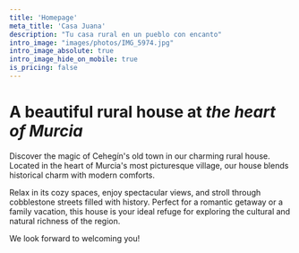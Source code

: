 ```yaml
---
title: 'Homepage'
meta_title: 'Casa Juana'
description: "Tu casa rural en un pueblo con encanto"
intro_image: "images/photos/IMG_5974.jpg"
intro_image_absolute: true
intro_image_hide_on_mobile: true
is_pricing: false
---
```


# A beautiful rural house at *the heart of Murcia*

Discover the magic of Cehegín's old town in our charming rural house. 
Located in the heart of Murcia's most picturesque village, our house blends historical charm with modern comforts. 

Relax in its cozy spaces, enjoy spectacular views, and stroll through cobblestone streets filled with history. 
Perfect for a romantic getaway or a family vacation, this house is your ideal refuge for exploring the cultural and natural richness of the region. 

We look forward to welcoming you!
